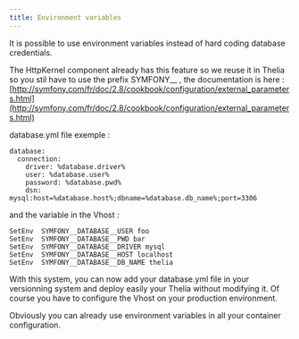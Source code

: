 ```yaml
---
title: Environment variables
---
```


It is possible to use environment variables instead of hard coding database credentials.

The HttpKernel component already has this feature so we reuse it in Thelia so you stil have to use the prefix SYMFONY__ , 
the documentation is here : [http://symfony.com/fr/doc/2.8/cookbook/configuration/external_parameters.html](http://symfony.com/fr/doc/2.8/cookbook/configuration/external_parameters.html)

database.yml file exemple : 

    database:
      connection:
        driver: %database.driver%
        user: %database.user%
        password: %database.pwd%
        dsn: mysql:host=%database.host%;dbname=%database.db_name%;port=3306
        

and the variable in the Vhost :
 
    SetEnv  SYMFONY__DATABASE__USER foo
    SetEnv  SYMFONY__DATABASE__PWD bar
    SetEnv  SYMFONY__DATABASE__DRIVER mysql
    SetEnv  SYMFONY__DATABASE__HOST localhost
    SetEnv  SYMFONY__DATABASE__DB_NAME thelia
    
With this system, you can now add your database.yml file in your versionning system and deploy easily your Thelia without modifying it.
Of course you have to configure the Vhost on your production environment.

Obviously you can already use environment variables in all your container configuration.